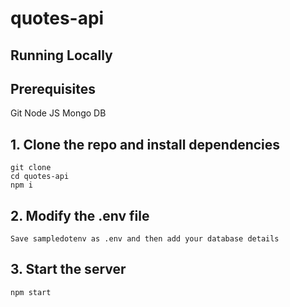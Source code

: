 # quotes-api

##  Running Locally

##  Prerequisites

Git
Node JS
Mongo DB

##  1. Clone the repo and install dependencies
```
git clone 
cd quotes-api
npm i
```
## 2. Modify the .env file
```
Save sampledotenv as .env and then add your database details
```
##  3. Start the server
```
npm start
```
